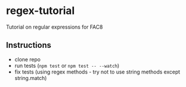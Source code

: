 # regex-tutorial
Tutorial on regular expressions for FAC8

## Instructions

* clone repo
* run tests (`npm test` or `npm test -- --watch`)
* fix tests (using regex methods - try not to use string methods except string.match)
